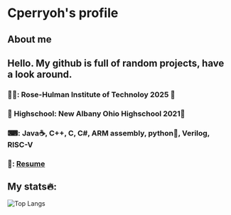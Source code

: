 # Cperryoh's profile
## About me
## Hello. My github is full of random projects, have a look around. 
### 👨‍🎓: Rose-Hulman Institute of Technoloy 2025 🐘
### 🏫 Highschool: New Albany Ohio Highschool 2021🦅
### ⌨: Java☕, C++, C, C#, ARM assembly, python🐍, Verilog, RISC-V
### 📃: [Resume](https://docs.google.com/document/d/1Yf2pmkmTfQ5nnXaczPG1DVvXiBKruYEG/edit?usp=sharing&ouid=106476230730361198908&rtpof=true&sd=true)
## My stats🔥:
![Top Langs](https://github-readme-stats.vercel.app/api/top-langs/?username=cperryoh&theme=tokyonight&layout=compact)
